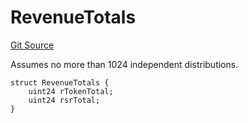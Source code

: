 # RevenueTotals
[Git Source](https://github.com/larrythecucumber321/protocol/blob/0e60393685a4ae7994ac986273cdfa4cf9c069ed/contracts/interfaces/IDistributor.sol)

Assumes no more than 1024 independent distributions.


```solidity
struct RevenueTotals {
    uint24 rTokenTotal;
    uint24 rsrTotal;
}
```

